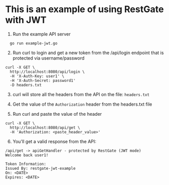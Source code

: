 This is an example of using RestGate with JWT
===============


1) Run the example API server
 ```shell
   go run example-jwt.go
```
2) Run curl to login and get a new token from the /api/login endpoint that is protected via username/password
```shell
curl -X GET \
  http://localhost:8080/api/login \
  -H 'X-Auth-Key: user1' \
  -H 'X-Auth-Secret: password1'
  -D headers.txt
```
3) curl will store all the headers from the API on the file: `headers.txt`

4) Get the value of the `Authorization` header from the headers.txt file
5) Run curl and paste the value of the header
```shell
curl -X GET \
  http://localhost:8080/api/get \
  -H 'Authorization: <paste_header_value>'
```
6) You'll get a valid response from the API:

```
/api/get -> apiGetHandler - protected by RestGate (JWT mode)
Welcome back user1!

Token Information:
Issued By: restgate-jwt-example
On: <DATE>
Expires: <DATE>
```
